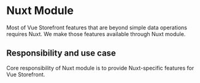 # Nuxt Module

Most of Vue Storefront features that are beyond simple data operations requires Nuxt. We make those features available through Nuxt module.

## Responsibility and use case

Core responsibility of Nuxt module is to provide Nuxt-specific features for Vue Storefront.
